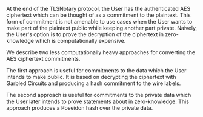 At the end of the TLSNotary protocol, the User has the authenticated AES ciphertext which can be thought of as a commitment to the plaintext. This form of commitment is not amenable to use cases when the User wants to make part of the plaintext public while keeping another part private. Naively, the User's option is to prove the decryption of the ciphertext in zero-knowledge which is computationally expensive.

We describe two less computationally heavy approaches for converting the AES ciphertext commitments. 

The first approach is useful for commitments to the data which the User intends to make public. It is based on decrypting the ciphertext with Garbled Circuits and producing a hash commitment to the wire labels.

The second approach is useful for commitments to the private data which the User later intends to prove statements about in zero-knowledge. This approach produces a Poseidon hash over the private data. 